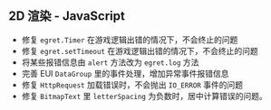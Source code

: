 
## 2D 渲染 - JavaScript 

* 修复 `egret.Timer` 在游戏逻辑出错的情况下，不会终止的问题
* 修复 `egret.setTimeout` 在游戏逻辑出错的情况下，不会终止的问题
* 将某些报错信息由 `alert` 方法改为 `egret.log` 方法
* 完善 EUI `DataGroup` 里的事件处理，增加异常事件报错信息
* 修复 `HttpRequest` 加载错误时，不会抛出 `IO_ERROR` 事件的问题
* 修复 `BitmapText` 里 `letterSpacing` 为负数时，居中计算错误的问题。
